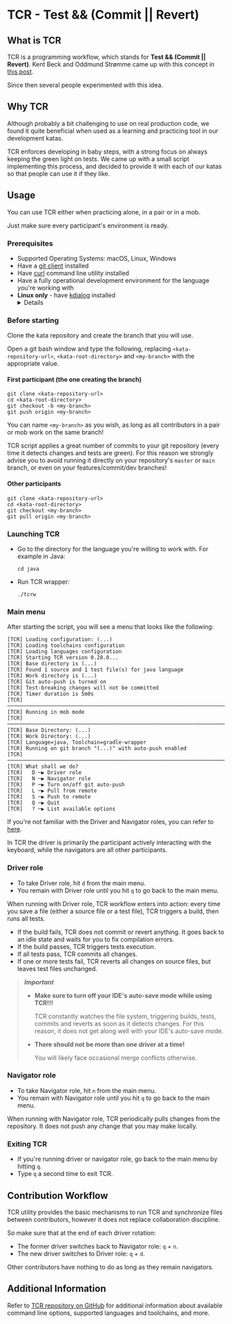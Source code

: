 # TCR - Test && (Commit || Revert)

## What is TCR

TCR is a programming workflow, which stands for **Test && (Commit || Revert)**.
Kent Beck and Oddmund Strømme came up with this concept
in [this post](https://medium.com/@kentbeck_7670/test-commit-revert-870bbd756864).

Since then several people experimented with this idea.

## Why TCR

Although probably a bit challenging to use on real production code, we found it quite beneficial when
used as a learning and practicing tool in our development katas.

TCR enforces developing in baby steps, with a strong focus on always keeping the green light on tests.
We came up with a small script implementing this process, and decided to provide it with each
of our katas so that people can use it if they like.

## Usage

You can use TCR either when practicing alone, in a pair or in a mob.

Just make sure every participant's environment is ready.

### Prerequisites

- Supported Operating Systems: macOS, Linux, Windows
- Have a [git client](https://git-scm.com/downloads) installed
- Have [curl](https://curl.se/download.html) command line utility installed
- Have a fully operational development environment for the language you're working with
- **Linux only** - have [kdialog](https://apps.kde.org/kdialog/) installed
  <details><summary>Details</summary>
  TCR leverages on the OS desktop notification framework to send timer reminders.
  On Linux, it relies on kdialog for that purpose. Make sure to have it installed
  in order to be able to see TCR's timer notifications.
  </details>

### Before starting

Clone the kata repository and create the branch that you will use.

Open a git bash window and type the following,
replacing `<kata-repository-url>`, `<kata-root-directory>` and `<my-branch>`
with the appropriate value.

#### First participant (the one creating the branch)

```shell
git clone <kata-repository-url>
cd <kata-root-directory> 
git checkout -b <my-branch>
git push origin <my-branch>
```

You can name `<my-branch>` as you wish, as long as all contributors in a pair or mob work on the same branch!

TCR script applies a great number of commits to your git repository (every time it detects changes and tests are green).
For this reason we strongly advise you to avoid running it directly on your repository's `master` or `main` branch,
or even on your features/commit/dev branches!

#### Other participants

```shell
git clone <kata-repository-url>
cd <kata-root-directory> 
git checkout <my-branch>
git pull origin <my-branch>
```

### Launching TCR

- Go to the directory for the language you're willing to work with.
  For example in Java:
  ```shell
  cd java
  ```

- Run TCR wrapper:
  ```shell
  ./tcrw
  ```

### Main menu

After starting the script, you will see a menu that looks like the following:

```text
[TCR] Loading configuration: (...)
[TCR] Loading toolchains configuration
[TCR] Loading languages configuration
[TCR] Starting TCR version 0.28.0...
[TCR] Base directory is (...)
[TCR] Found 1 source and 1 test file(s) for java language
[TCR] Work directory is (...)
[TCR] Git auto-push is turned on
[TCR] Test-breaking changes will not be committed
[TCR] Timer duration is 5m0s
[TCR] ─────────────────────────────────────────────────────────────────────────
[TCR] Running in mob mode
[TCR] ─────────────────────────────────────────────────────────────────────────
[TCR] Base Directory: (...)
[TCR] Work Directory: (...)
[TCR] Language=java, Toolchain=gradle-wrapper
[TCR] Running on git branch "(...)" with auto-push enabled
[TCR] ─────────────────────────────────────────────────────────────────────────
[TCR] What shall we do?
[TCR]   D ─▶ Driver role
[TCR]   N ─▶ Navigator role
[TCR]   P ─▶ Turn on/off git auto-push
[TCR]   L ─▶ Pull from remote
[TCR]   S ─▶ Push to remote
[TCR]   Q ─▶ Quit
[TCR]   ? ─▶ List available options
```

If you're not familiar with the Driver and Navigator roles,
you can refer to [here](https://mobprogramming.org/mob-programming-basics/).

In TCR the driver is primarily the participant actively interacting with the keyboard,
while the navigators are all other participants.

### Driver role

- To take Driver role, hit `d` from the main menu.
- You remain with Driver role until you hit `q` to go back to the main menu.

When running with Driver role, TCR workflow enters into action:
every time you save a file (either a source file or a test file), TCR triggers
a build, then runs all tests.

- If the build fails, TCR does not commit or revert anything. It goes back to an
  idle state and waits for you to fix compilation errors.
- If the build passes, TCR triggers tests execution.
- If all tests pass, TCR commits all changes.
- If one or more tests fail, TCR reverts all changes on source files, but leaves
  test files unchanged.

> ***Important***
> - __Make sure to turn off your IDE's auto-save mode while using TCR!!!__
>
>   TCR constantly watches the file system, triggering builds,
>   tests, commits and reverts as soon as it detects changes.
>   For this reason, it does not get along well with your IDE's auto-save mode.
> - __There should not be more than one driver at a time!__
>
>   You will likely face occasional merge conflicts otherwise.

### Navigator role

- To take Navigator role, hit `n` from the main menu.
- You remain with Navigator role until you hit `q` to go back to the main menu.

When running with Navigator role, TCR periodically pulls changes from the repository.
It does not push any change that you may make locally.

### Exiting TCR

- If you're running driver or navigator role, go back to the main menu by hitting `q`.
- Type `q` a second time to exit TCR.

## Contribution Workflow

TCR utility provides the basic mechanisms to run TCR and synchronize files between contributors,
however it does not replace collaboration discipline.

So make sure that at the end of each driver rotation:

- The former driver switches back to Navigator role: `q` + `n`.
- The new driver switches to Driver role: `q` + `d`.

Other contributors have nothing to do as long as they remain navigators.

## Additional Information

Refer to [TCR repository on GitHub](https://github.com/murex/TCR) for additional information
about available command line options, supported languages and toolchains, and more.
